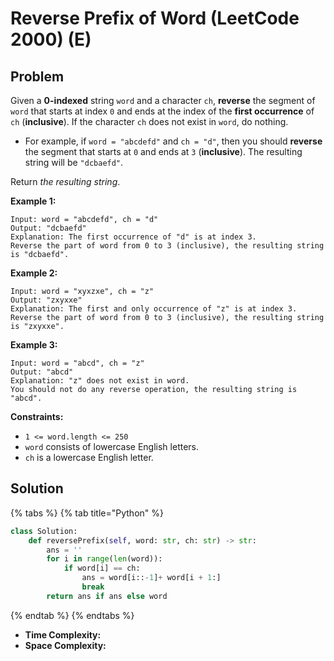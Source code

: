 # Reverse Prefix of Word \(LeetCode 2000\) \(E\)

## Problem

Given a **0-indexed** string `word` and a character `ch`, **reverse** the segment of `word` that starts at index `0` and ends at the index of the **first occurrence** of `ch` \(**inclusive**\). If the character `ch` does not exist in `word`, do nothing.

* For example, if `word = "abcdefd"` and `ch = "d"`, then you should **reverse** the segment that starts at `0` and ends at `3` \(**inclusive**\). The resulting string will be `"dcbaefd"`.

Return _the resulting string_.

**Example 1:**

```text
Input: word = "abcdefd", ch = "d"
Output: "dcbaefd"
Explanation: The first occurrence of "d" is at index 3. 
Reverse the part of word from 0 to 3 (inclusive), the resulting string is "dcbaefd".
```

**Example 2:**

```text
Input: word = "xyxzxe", ch = "z"
Output: "zxyxxe"
Explanation: The first and only occurrence of "z" is at index 3.
Reverse the part of word from 0 to 3 (inclusive), the resulting string is "zxyxxe".
```

**Example 3:**

```text
Input: word = "abcd", ch = "z"
Output: "abcd"
Explanation: "z" does not exist in word.
You should not do any reverse operation, the resulting string is "abcd".
```

**Constraints:**

* `1 <= word.length <= 250`
* `word` consists of lowercase English letters.
* `ch` is a lowercase English letter.

## Solution 

{% tabs %}
{% tab title="Python" %}
```python
class Solution:
    def reversePrefix(self, word: str, ch: str) -> str:
        ans = ''
        for i in range(len(word)):
            if word[i] == ch:     
                ans = word[i::-1]+ word[i + 1:]
                break
        return ans if ans else word
```
{% endtab %}
{% endtabs %}

* **Time Complexity:** 
* **Space Complexity:** 

